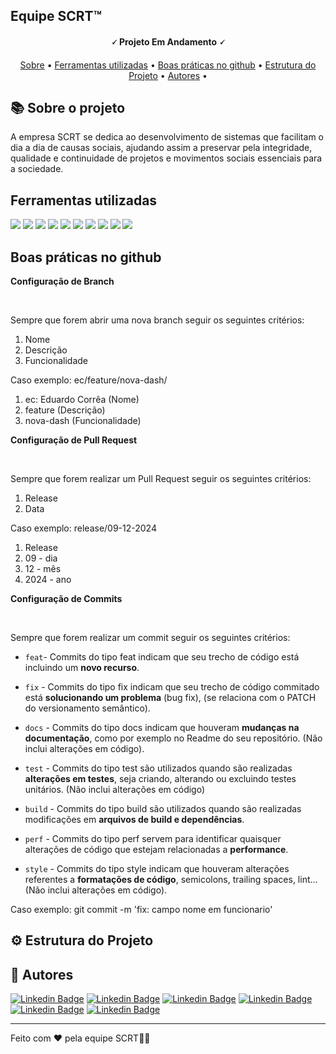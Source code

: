

<h2>Equipe SCRT™️</h2>
<h4 align="center"> 
	🗸 Projeto Em Andamento 🗸
</h4>

<p align="center">
 <a href="#-sobre-o-projeto">Sobre</a> •
 <a href="#-ferramentas-utilizadas">Ferramentas utilizadas</a> • 
 <a href="#-boas-práticas-no-github">Boas práticas no github</a> • 
 <a href="#-estrutura-do-projeto">Estrutura do Projeto</a> • 
 <a href="#-autores">Autores</a> • 
</p>


## 📚 Sobre o projeto

<p>A empresa SCRT se dedica ao desenvolvimento de sistemas que facilitam o dia a dia de causas sociais, ajudando assim a preservar pela integridade, qualidade e continuidade de projetos e movimentos sociais essenciais para a sociedade.</p>

## Ferramentas utilizadas

<img src="https://img.shields.io/badge/MySQL-00000F?style=for-the-badge&logo=mysql&logoColor=white"/>
<img src="https://img.shields.io/badge/HTML5-E34F26?style=for-the-badge&logo=html5&logoColor=white" />
<img src="https://img.shields.io/badge/CSS3-1572B6?style=for-the-badge&logo=css3&logoColor=white" />
<img src="https://img.shields.io/badge/JavaScript-F7DF1E?style=for-the-badge&logo=javascript&logoColor=black" />
<img src="https://img.shields.io/badge/Node.js-43853D?style=for-the-badge&logo=node.js&logoColor=white"/>

<img src="https://img.shields.io/badge/chart.js-F5788D.svg?style=for-the-badge&logo=chart.js&logoColor=white"/>
<img src="https://img.shields.io/badge/java-%23ED8B00.svg?style=for-the-badge&logo=openjdk&logoColor=white"/>
<img src="https://img.shields.io/badge/python-3670A0?style=for-the-badge&logo=python&logoColor=ffdd54"/>
<img src="https://img.shields.io/badge/react-%2320232a.svg?style=for-the-badge&logo=react&logoColor=%2361DAFB"/>
<img src="https://img.shields.io/badge/spring-%236DB33F.svg?style=for-the-badge&logo=spring&logoColor=white"/>


## Boas práticas no github
<p><b>Configuração de Branch</b></p> <br>
<p>Sempre que forem abrir uma nova branch seguir os seguintes critérios: </p>
<ol>
  <li>Nome</li>
  <li>Descrição</li>
  <li>Funcionalidade</li>
</ol>
<p>Caso exemplo: ec/feature/nova-dash/</p>
<ol>
   <li> ec: Eduardo Corrêa (Nome)</li>
   <li>feature (Descrição)</li>
   <li>nova-dash (Funcionalidade)</li>
</ol>
<p><b>Configuração de Pull Request</b></p> <br>
<p>Sempre que forem realizar um Pull Request seguir os seguintes critérios: </p>
<ol>
  <li>Release</li>
  <li>Data</li>
</ol>
<p>Caso exemplo: release/09-12-2024</p>
<ol>
   <li>Release</li>
   <li>09 - dia</li>
   <li>12 - mês</li>
   <li>2024 - ano</li>
</ol>
<p><b>Configuração de Commits</b></p> <br>
<p>Sempre que forem realizar um commit seguir os seguintes critérios: </p>

- `feat`- Commits do tipo feat indicam que seu trecho de código está incluindo um **novo recurso**.

- `fix` - Commits do tipo fix indicam que seu trecho de código commitado está **solucionando um problema** (bug fix), (se relaciona com o PATCH do versionamento semântico).

- `docs` - Commits do tipo docs indicam que houveram **mudanças na documentação**, como por exemplo no Readme do seu repositório. (Não inclui alterações em código).

- `test` - Commits do tipo test são utilizados quando são realizadas **alterações em testes**, seja criando, alterando ou excluindo testes unitários. (Não inclui alterações em código)

- `build` - Commits do tipo build são utilizados quando são realizadas modificações em **arquivos de build e dependências**.

- `perf` - Commits do tipo perf servem para identificar quaisquer alterações de código que estejam relacionadas a **performance**.

- `style` - Commits do tipo style indicam que houveram alterações referentes a **formatações de código**, semicolons, trailing spaces, lint... (Não inclui alterações em código).
  
<p>Caso exemplo: git commit -m 'fix: campo nome em funcionario'</p>

## ⚙️ Estrutura do Projeto


## 🦸 Autores

[![Linkedin Badge](https://img.shields.io/badge/-Bruna-blue?style=flat-square&logo=Linkedin&logoColor=white&link=https://www.linkedin.com/in/brunasanguini/)](https://www.linkedin.com/in/brunasanguini/)
[![Linkedin Badge](https://img.shields.io/badge/-Emily-blue?style=flat-square&logo=Linkedin&logoColor=white&link=https://www.linkedin.com/in/emyyyferreira/)](https://www.linkedin.com/in/emyyyferreira/) 
[![Linkedin Badge](https://img.shields.io/badge/-Gabriel-blue?style=flat-square&logo=Linkedin&logoColor=white&link=https://www.linkedin.com/in/gabrielBmoraes/)](https://www.linkedin.com/in/gabrielBmoraes/) 
[![Linkedin Badge](https://img.shields.io/badge/-Breno-blue?style=flat-square&logo=Linkedin&logoColor=white&link=https://www.linkedin.com/in/brenodelmondes/)](https://www.linkedin.com/in/brenodelmondes/) 
[![Linkedin Badge](https://img.shields.io/badge/-Arthur-blue?style=flat-square&logo=Linkedin&logoColor=white&link=https://www.linkedin.com/in/arthurmoraes/)](https://www.linkedin.com/in/arthurmoraes/) 
[![Linkedin Badge](https://img.shields.io/badge/-Eduardo-blue?style=flat-square&logo=Linkedin&logoColor=white&link=https://www.linkedin.com/in/eduardocorrea/)](https://www.linkedin.com/in/eduardocorrea/)

---

Feito com ❤️ pela equipe SCRT👋🏽





